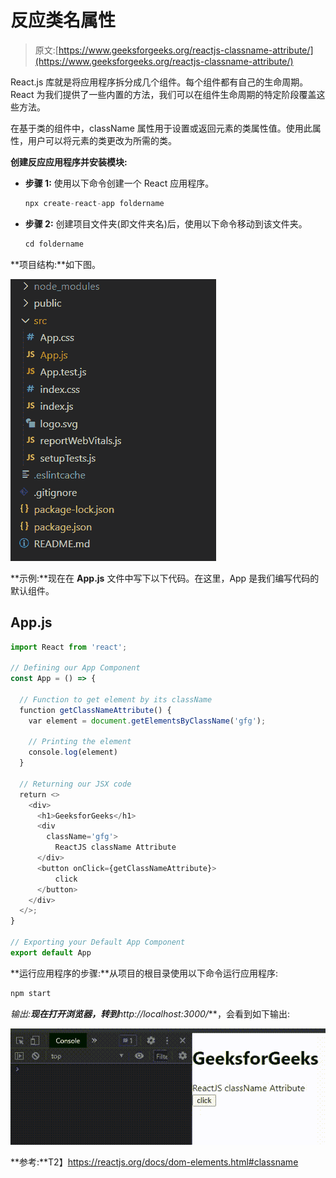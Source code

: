 # 反应类名属性

> 原文:[https://www.geeksforgeeks.org/reactjs-classname-attribute/](https://www.geeksforgeeks.org/reactjs-classname-attribute/)

React.js 库就是将应用程序拆分成几个组件。每个组件都有自己的生命周期。React 为我们提供了一些内置的方法，我们可以在组件生命周期的特定阶段覆盖这些方法。

在基于类的组件中，className 属性用于设置或返回元素的类属性值。使用此属性，用户可以将元素的类更改为所需的类。

**创建反应应用程序并安装模块:**

*   **步骤 1:** 使用以下命令创建一个 React 应用程序。

    ```jsx
    npx create-react-app foldername
    ```

*   **步骤 2:** 创建项目文件夹(即文件夹名)后，使用以下命令移动到该文件夹。

    ```jsx
    cd foldername
    ```

**项目结构:**如下图。

![](img/f04ae0d8b722a9fff0bd9bd138b29c23.png)

**示例:**现在在 **App.js** 文件中写下以下代码。在这里，App 是我们编写代码的默认组件。

## App.js

```jsx
import React from 'react';

// Defining our App Component
const App = () => {

  // Function to get element by its className
  function getClassNameAttribute() {
    var element = document.getElementsByClassName('gfg');

    // Printing the element
    console.log(element)
  }

  // Returning our JSX code
  return <>
    <div>
      <h1>GeeksforGeeks</h1>
      <div
        className='gfg'>
          ReactJS className Attribute
      </div>
      <button onClick={getClassNameAttribute}>
          click
      </button>
    </div>
  </>;
}

// Exporting your Default App Component
export default App
```

**运行应用程序的步骤:**从项目的根目录使用以下命令运行应用程序:

```jsx
npm start
```

**输出:**现在打开浏览器，转到***http://localhost:3000/***，会看到如下输出:

![](img/7dc8bae2e9aa0b27200e8c86473686d2.png)

**参考:**T2】https://reactjs.org/docs/dom-elements.html#classname